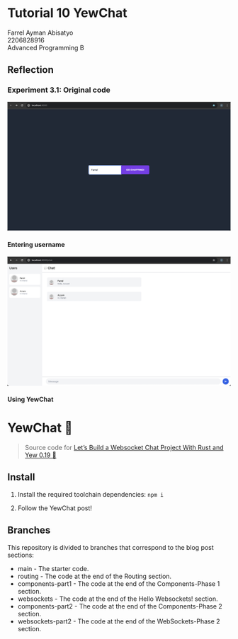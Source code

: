 # Tutorial 10 YewChat
Farrel Ayman Abisatyo  <br>
2206828916 <br>
Advanced Programming B <br>

## Reflection

### Experiment 3.1: Original code

<img src= "assets/images/Screen Shot 2024-05-08 at 13.38.15.png" width="600px"> <br>

#### Entering username <br>
<img src= "assets/images/Screen Shot 2024-05-08 at 13.37.57.png" width="600px"> <br>

#### Using YewChat

# YewChat 💬

> Source code for [Let’s Build a Websocket Chat Project With Rust and Yew 0.19 🦀](https://fsjohnny.medium.com/lets-build-a-websockets-project-with-rust-and-yew-0-19-60720367399f)

## Install

1. Install the required toolchain dependencies:
   ```npm i```

2. Follow the YewChat post!

## Branches

This repository is divided to branches that correspond to the blog post sections:

* main - The starter code.
* routing - The code at the end of the Routing section.
* components-part1 - The code at the end of the Components-Phase 1 section.
* websockets - The code at the end of the Hello Websockets! section.
* components-part2 - The code at the end of the Components-Phase 2 section.
* websockets-part2 - The code at the end of the WebSockets-Phase 2 section.
